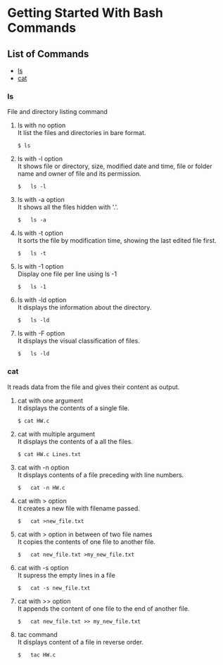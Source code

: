 # Getting Started With Bash Commands

## List of Commands
-   [ls](#ls)
-   [cat](#cat)

### ls
File and directory listing command

1.  ls with no option  
    It list the files and directories in bare format.
    ```
    $ ls
    ````

2.  ls with -l option  
    It shows file or directory, size, modified date and time, file or folder name and owner of file and its permission.
    ```
    $   ls -l
    ```

3.  ls with -a option  
    It shows all the files hidden with '.'.
    ```
    $   ls -a
    ```

4.  ls with -t option  
    It sorts the file by modification time, showing the last edited file first.
    ```
    $   ls -t
    ```

5.  ls with -1 option  
    Display one file per line using ls -1
    ```
    $   ls -1
    ```

6.  ls with -ld option  
    It displays the information about the directory.
    ```
    $   ls -ld
    ```

7.  ls with -F option  
    It displays the visual classification of files.
    ```
    $   ls -ld
    ```

### cat
It reads data from the file and gives their content as output.

1.  cat with one argument  
    It displays the contents of a single file. 
    ```
    $ cat HW.c
    ````

2.  cat with multiple argument  
    It displays the contents of a all the files.
    ```
    $ cat HW.c Lines.txt
    ````

3. cat with -n option  
    It displays contents of a file preceding with line numbers.
    ```
    $   cat -n HW.c
    ```
        
4.  cat with > option  
    It creates a new file with filename passed.
    ```
    $   cat >new_file.txt
    ```
        
5.  cat with > option in between of two file names  
    It copies the contents of one file to another file.
    ```
    $   cat new_file.txt >my_new_file.txt
    ```        

6.  cat with -s option  
    It supress the empty lines in a file
    ```
    $   cat -s new_file.txt
    ```

7.  cat with >> option  
    It appends the content of one file to the end of another file.
    ```
    $   cat new_file.txt >> my_new_file.txt
    ```
        
8.  tac command  
    It displays content of a file in reverse order.
    ```
    $   tac HW.c
    ```
